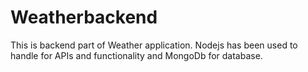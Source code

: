 # Weatherbackend
This is backend part of Weather application. Nodejs has been used to handle for APIs and functionality and MongoDb for database. 
